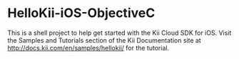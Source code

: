 HelloKii-iOS-ObjectiveC
=======================

This is a shell project to help get started with the Kii Cloud SDK for iOS. Visit the Samples and Tutorials section of the Kii Documentation site at http://docs.kii.com/en/samples/hellokii/ for the tutorial.

